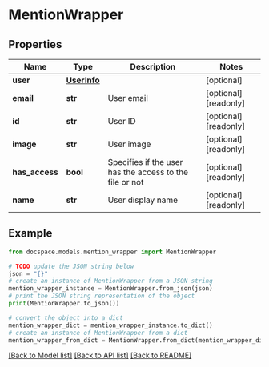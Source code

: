 # MentionWrapper


## Properties

Name | Type | Description | Notes
------------ | ------------- | ------------- | -------------
**user** | [**UserInfo**](UserInfo.md) |  | [optional] 
**email** | **str** | User email | [optional] [readonly] 
**id** | **str** | User ID | [optional] [readonly] 
**image** | **str** | User image | [optional] [readonly] 
**has_access** | **bool** | Specifies if the user has the access to the file or not | [optional] [readonly] 
**name** | **str** | User display name | [optional] [readonly] 

## Example

```python
from docspace.models.mention_wrapper import MentionWrapper

# TODO update the JSON string below
json = "{}"
# create an instance of MentionWrapper from a JSON string
mention_wrapper_instance = MentionWrapper.from_json(json)
# print the JSON string representation of the object
print(MentionWrapper.to_json())

# convert the object into a dict
mention_wrapper_dict = mention_wrapper_instance.to_dict()
# create an instance of MentionWrapper from a dict
mention_wrapper_from_dict = MentionWrapper.from_dict(mention_wrapper_dict)
```
[[Back to Model list]](../README.md#documentation-for-models) [[Back to API list]](../README.md#documentation-for-api-endpoints) [[Back to README]](../README.md)


